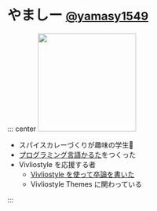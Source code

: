 # やましー <small>[@yamasy1549](https://twitter.com/yamasy1549)</small>

::: center
<img src="https://avatars1.githubusercontent.com/u/7820884" alt="" width="200px">

<div>

- スパイスカレーづくりが趣味の学生🍛
- [プログラミング言語かるた](https://yamasy.info/programming-karuta/)をつくった
- Vivliostyle を応援する者
  - [Vivliostyle を使って卒論を書いた](https://vivliostyle.github.io/vivliostyle_doc/ja/vivliostyle-user-group-vol1/yamasy/index.html)
  - Vivliostyle Themes に関わっている
</div>
:::
